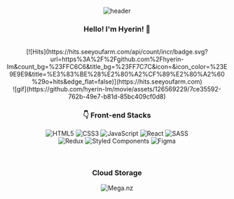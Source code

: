 <div align="center">
  
![header](https://capsule-render.vercel.app/api?type=waving&color=gradient&height=200&section=header&text=IM%20HYERIN&fontSize=90)
###   Hello! I'm Hyerin! 👋
<br/>
[![Hits](https://hits.seeyoufarm.com/api/count/incr/badge.svg?url=https%3A%2F%2Fgithub.com%2Fhyerin-Im&count_bg=%23FFC6C6&title_bg=%23FF7C7C&icon=&icon_color=%23E9E9E9&title=%E3%83%BE%28%E2%80%A2%CF%89%E2%80%A2%60%29o+hits&edge_flat=false)](https://hits.seeyoufarm.com)
<br/>
![gif](https://github.com/hyerin-Im/movie/assets/126569229/7ce35592-762b-49e7-b81d-85bc409cf0d8)

### 👇 Front-end Stacks

![HTML5](https://img.shields.io/badge/html5-%23E34F26.svg?style=for-the-badge&logo=html5&logoColor=white)
![CSS3](https://img.shields.io/badge/css3-%231572B6.svg?style=for-the-badge&logo=css3&logoColor=white)
![JavaScript](https://img.shields.io/badge/javascript-%23323330.svg?style=for-the-badge&logo=javascript&logoColor=%23F7DF1E)
![React](https://img.shields.io/badge/react-%2320232a.svg?style=for-the-badge&logo=react&logoColor=%2361DAFB)
![SASS](https://img.shields.io/badge/SASS-hotpink.svg?style=for-the-badge&logo=SASS&logoColor=white)
<br/>
![Redux](https://img.shields.io/badge/redux-%23593d88.svg?style=for-the-badge&logo=redux&logoColor=white)
![Styled Components](https://img.shields.io/badge/styled--components-DB7093?style=for-the-badge&logo=styled-components&logoColor=white)
![Figma](https://img.shields.io/badge/figma-%23F24E1E.svg?style=for-the-badge&logo=figma&logoColor=white)

<br/>


### Cloud Storage
![Mega.nz](https://img.shields.io/badge/Mega-%23D90007.svg?style=for-the-badge&logo=Mega&logoColor=white)


</div>
